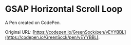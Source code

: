 # GSAP Horizontal Scroll Loop

A Pen created on CodePen.

Original URL: [https://codepen.io/GreenSock/pen/vEYYBBL](https://codepen.io/GreenSock/pen/vEYYBBL).

